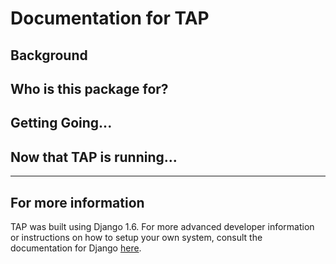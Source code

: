 # Documentation for TAP

## Background

## Who is this package for?

## Getting Going...

## Now that TAP is running...

----
## For more information
TAP was built using Django 1.6.  For more advanced developer information or instructions on how to setup your own system,  consult the documentation for Django [here](https://www.djangoproject.com).  
